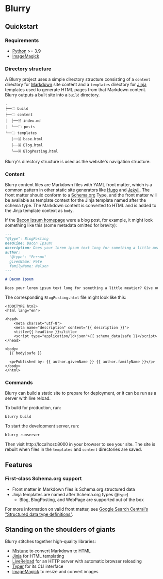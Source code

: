 # Blurry

## Quickstart

### Requirements

- [Python](https://www.python.org/) >= 3.9
- [ImageMagick](https://imagemagick.org/index.php)

### Directory structure

A Blurry project uses a simple directory structure consisting of a `content` directory for [Markdown](https://daringfireball.net/projects/markdown/) site content and a `templates` directory for [Jinja](https://jinja.palletsprojects.com/en/) templates used to generate HTML pages from that Markdown content.
Blurry outputs a built site into a `build` directory.

```
.
├──🗀 build
├──🗀 content
│  ├──🗎 index.md
│  └──🗀 posts
└──🗀 templates
   ├──🗎 base.html
   ├──🗎 Blog.html
   └──🗎 BlogPosting.html
```

Blurry's directory structure is used as the website's navigation structure.

### Content

Blurry content files are Markdown files with YAML front matter, which is a common pattern in other static site generators like [Hugo](https://gohugo.io/content-management/front-matter/) and [Jekyll](https://jekyllrb.com/docs/front-matter/).
The front matter should conform to a [Schema.org](https://schema.org/) Type, and the front matter will be available as template context for the Jinja template named after the schema type.
The Markdown content is converted to HTML and is added to the Jinja template context as `body`.

If the [Bacon Ipsum homepage](https://baconipsum.com/) were a blog post, for example, it might look something like this (some metadata omitted for brevity):

```markdown
---
"@type": BlogPosting
headline: Bacon Ipsum!
description: Does your lorem ipsum text long for something a little meatier? Give our generator a try… it’s tasty!
author:
  "@type": "Person"
  givenName: Pete
  familyName: Nelson
---

# Bacon Ipsum

Does your lorem ipsum text long for something a little meatier? Give our generator a try… it’s tasty!
```

The corresponding `BlogPosting.html` file might look like this:

```jinja
<!DOCTYPE html>
<html lang="en">

<head>
    <meta charset="utf-8">
    <meta name="description" content="{{ description }}">
    <title>{{ headline }}</title>
    <script type="application/ld+json">{{ schema_data|safe }}</script>
</head>

<body>
  {{ body|safe }}

  <p>Published by: {{ author.givenName }} {{ author.familyName }}</p>
</body>
</html>
```

### Commands

Blurry can build a static site to prepare for deployment, or it can be run as a server with live reload.

To build for production, run:

```bash
blurry build
```

To start the development server, run:

```bash
blurry runserver
```

Then visit http://localhost:8000 in your browser to see your site.
The site is rebuilt when files in the `templates` and `content` directories are saved.

## Features

### First-class Schema.org support

- Front matter in Markdown files is Schema.org structured data
- Jinja templates are named after Schema.org types (`@type`)
  - Blog, BlogPosting, and WebPage are supported out of the box

For more information on valid front matter, see [Google Search Central's "Structured data type definitions"](https://developers.google.com/search/docs/data-types/article#non-amp).

## Standing on the shoulders of giants

Blurry stitches together high-quality libraries:

- [Mistune](https://mistune.readthedocs.io/) to convert Markdown to HTML
- [Jinja](https://jinja.palletsprojects.com/) for HTML templating
- [LiveReload](https://livereload.readthedocs.io/) for an HTTP server with automatic browser reloading
- [Typer](https://typer.tiangolo.com/) for its CLI interface
- [ImageMagick](https://imagemagick.org/index.php) to resize and convert images
